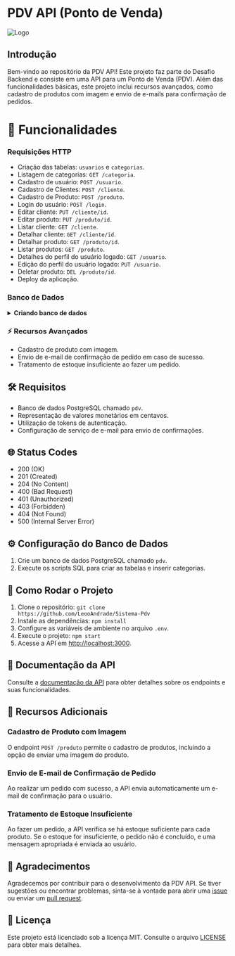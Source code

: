 # PDV API (Ponto de Venda)

![Logo](https://th.bing.com/th/id/OIG.3M9QtpntT_umttdFtkiu?pid=ImgGn)

## Introdução

Bem-vindo ao repositório da PDV API! Este projeto faz parte do Desafio Backend e consiste em uma API para um Ponto de Venda (PDV). Além das funcionalidades básicas, este projeto inclui recursos avançados, como cadastro de produtos com imagem e envio de e-mails para confirmação de pedidos.

# 🚀 Funcionalidades

### Requisições HTTP

- Criação das tabelas: `usuarios` e `categorias`.
- Listagem de categorias: `GET /categoria`.
- Cadastro de usuário: `POST /usuario`.
- Cadastro de Clientes: `POST /cliente`.
- Cadastro de Produto: `POST /produto`.
- Login do usuário: `POST /login`.
- Editar cliente: `PUT /cliente/id`.
- Editar produto: `PUT /produto/id`.
- Listar cliente: `GET /cliente`.
- Detalhar cliente: `GET /cliente/id`.
- Detalhar produto: `GET /produto/id`.
- Listar produtos: `GET /produto`.
- Detalhes do perfil do usuário logado: `GET /usuario`.
- Edição do perfil do usuário logado: `PUT /usuario`.
- Deletar produto: `DEL /produto/id`.
- Deploy da aplicação.

### Banco de Dados

<details>
<summary><b>Criando banco de dados</b></summary>
<br>

#### CREATE TABLE IF NOT EXISTS public.usuarios
(
-  id serial,
-  nome text NOT NULL,
-  email text NOT NULL,
-  senha text NOT NULL,
-  PRIMARY KEY (id),
-  CONSTRAINT email UNIQUE (email)
-  INCLUDE(email)
);

#### CREATE TABLE IF NOT EXISTS public.categorias
(
-  id serial,
-  descricao text NOT NULL,
-  PRIMARY KEY (id)
);

- INSERT INTO categorias (descricao) VALUES ('Informática'); 
-  INSERT INTO categorias (descricao) VALUES ('Celulares');
-  INSERT INTO categorias (descricao) VALUES ('Beleza e Perfumaria');
-  INSERT INTO categorias (descricao) VALUES ('Mercado'); 
-  INSERT INTO categorias (descricao) VALUES ('Livros e Papelaria'); 
-  INSERT INTO categorias (descricao) VALUES ('Brinquedos'); 
-  INSERT INTO categorias (descricao) VALUES ('Moda'); 
-  INSERT INTO categorias (descricao) VALUES ('Bebê'); 
-  INSERT INTO categorias (descricao) VALUES ('Games');

#### create table produtos (
-  id serial primary key,
-  descricao varchar(200),
-  quantidade_estoque integer,
-  valor integer,
-  categoria_id integer,
-  foreign key (categoria_id) references categorias(id)
);

#### create table clientes(
-  id serial primary key,
-  nome text not null,
-  email  varchar(200) not null unique,
-  cpf varchar(11) not null unique,
-  cep varchar(8),
-  rua varchar(100),
-  numero varchar(10),
-  bairro varchar(100),
-  cidade varchar(100),
-  estado varchar(50)
);

#### create table pedidos(
-	id serial primary key,
-  cliente_id integer not null references clientes(id),
-  observacao text,
-  valor_total integer
);

#### create table pedido_produtos(
-	id serial primary key,
-  pedido_id integer not null references pedidos(id),
-  produto_id integer not null references produtos(id),
-  quantidade_produto integer,
-  valor_produto integer
);

alter table produtos add produto_imagem VARCHAR(500)
</details>

### ⚡ Recursos Avançados

- Cadastro de produto com imagem.
- Envio de e-mail de confirmação de pedido em caso de sucesso.
- Tratamento de estoque insuficiente ao fazer um pedido.

## 🛠️ Requisitos

- Banco de dados PostgreSQL chamado `pdv`.
- Representação de valores monetários em centavos.
- Utilização de tokens de autenticação.
- Configuração de serviço de e-mail para envio de confirmações.

## 🌐 Status Codes

- 200 (OK)
- 201 (Created)
- 204 (No Content)
- 400 (Bad Request)
- 401 (Unauthorized)
- 403 (Forbidden)
- 404 (Not Found)
- 500 (Internal Server Error)

## ⚙️ Configuração do Banco de Dados

1. Crie um banco de dados PostgreSQL chamado `pdv`.
2. Execute os scripts SQL para criar as tabelas e inserir categorias.

## 🚀 Como Rodar o Projeto

1. Clone o repositório: `git clone https://github.com/LeooAndrade/Sistema-Pdv`
2. Instale as dependências: `npm install`
3. Configure as variáveis de ambiente no arquivo `.env`.
4. Execute o projeto: `npm start`
5. Acesse a API em [http://localhost:3000](http://localhost:3000).

## 📖 Documentação da API

Consulte a [documentação da API](#) para obter detalhes sobre os endpoints e suas funcionalidades.

## 🌟 Recursos Adicionais

### Cadastro de Produto com Imagem

O endpoint `POST /produto` permite o cadastro de produtos, incluindo a opção de enviar uma imagem do produto.

### Envio de E-mail de Confirmação de Pedido

Ao realizar um pedido com sucesso, a API envia automaticamente um e-mail de confirmação para o usuário.

### Tratamento de Estoque Insuficiente

Ao fazer um pedido, a API verifica se há estoque suficiente para cada produto. Se o estoque for insuficiente, o pedido não é concluído, e uma mensagem apropriada é enviada ao usuário.

## 🙏 Agradecimentos

Agradecemos por contribuir para o desenvolvimento da PDV API. Se tiver sugestões ou encontrar problemas, sinta-se à vontade para abrir uma [issue](#) ou enviar um [pull request](#).

## 📄 Licença

Este projeto está licenciado sob a licença MIT. Consulte o arquivo [LICENSE](LICENSE) para obter mais detalhes.
